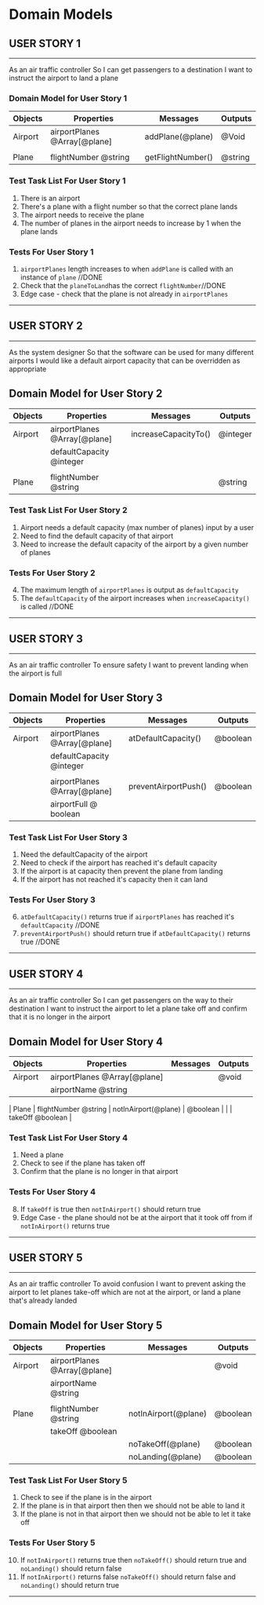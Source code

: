 # Domain Models

## USER STORY 1
---------------
As an air traffic controller
So I can get passengers to a destination
I want to instruct the airport to land a plane

### Domain Model for User Story 1
| Objects    | Properties                   | Messages             | Outputs    |
| -------    | -------------------------    | -----------------    | -------    |
| Airport    | airportPlanes @Array[@plane] | addPlane(@plane)     | @Void      |
|            |                              |                      |            |
| Plane      | flightNumber @string         | getFlightNumber()    | @string    | 

### Test Task List For User Story 1
1. There is an airport
2. There's a plane with a flight number so that the correct plane lands
3. The airport needs to receive the plane
4. The number of planes in the airport needs to increase by 1 when the plane lands

### Tests For User Story 1
1. `airportPlanes` length increases to when `addPlane` is called with an instance of `plane` //DONE
2. Check that the `planeToLand`has the correct `flightNumber`//DONE
3. Edge case - check that the plane is not already in `airportPlanes`

---------------


## USER STORY 2
---------------
As the system designer
So that the software can be used for many different airports
I would like a default airport capacity that can be overridden as appropriate

## Domain Model for User Story 2
| Objects     | Properties                   | Messages                 | Outputs    |
| -------     | -------------------------    | -----------------        | -------    |
| Airport     | airportPlanes @Array[@plane] | increaseCapacityTo()     | @integer   |
|             | defaultCapacity @integer     |                          |            |
|             |                              |                          |            |
| Plane       | flightNumber @string         |                          | @string    | 

### Test Task List For User Story 2
1. Airport needs a default capacity (max number of planes) input by a user
2. Need to find the default capacity of that airport
3. Need to increase the default capacity of the airport by a given number of planes

### Tests For User Story 2
4. The maximum length of `airportPlanes` is output as `defaultCapacity`
5. The `defaultCapacity` of the airport increases when `increaseCapacity()` is called //DONE
---------------


## USER STORY 3
---------------
As an air traffic controller
To ensure safety
I want to prevent landing when the airport is full

## Domain Model for User Story 3
| Objects     | Properties                   | Messages                 | Outputs    |
| -------     | -------------------------    | -----------------        | -------    |
| Airport     | airportPlanes @Array[@plane] | atDefaultCapacity()      | @boolean   |
|             | defaultCapacity @integer     |                          |            |
|             |                              |                          |            |
|             | airportPlanes @Array[@plane] | preventAirportPush()     | @boolean   | 
|             | airportFull @ boolean        |                          |            |

### Test Task List For User Story 3
1. Need the defaultCapacity of the airport
2. Need to check if the airport has reached it's default capacity
3. If the airport is at capacity then prevent the plane from landing
4. If the airport has not reached it's capacity then it can land

### Tests For User Story 3
6. `atDefaultCapacity()` returns true if `airportPlanes` has reached it's `defaultCapacity` //DONE
7. `preventAirportPush()` should return true if `atDefaultCapacity()` returns true //DONE
---------------


## USER STORY 4
---------------
As an air traffic controller
So I can get passengers on the way to their destination
I want to instruct the airport to let a plane take off and confirm that it is no longer in the airport

## Domain Model for User Story 4
| Objects     | Properties                   | Messages                 | Outputs    |
| -------     | -------------------------    | -----------------        | -------    |
| Airport     | airportPlanes @Array[@plane] |                          | @void      |
|             | airportName @string          |                          |            |

| Plane       | flightNumber @string         |  notInAirport(@plane)    | @boolean   | 
|             | takeOff @boolean             |

### Test Task List For User Story 4
1. Need a plane
2. Check to see if the plane has taken off
3. Confirm that the plane is no longer in that airport

### Tests For User Story 4
8. If `takeOff` is true then `notInAirport()` should return true
9. Edge Case - the plane should not be at the airport that it took off from if `notInAirport()` returns true
---------------  


## USER STORY 5
---------------
As an air traffic controller
To avoid confusion
I want to prevent asking the airport to let planes take-off which are not at the airport, or land a plane that's already landed

## Domain Model for User Story 5
| Objects     | Properties                   | Messages                 | Outputs    |
| -------     | -------------------------    | -----------------        | -------    |
| Airport     | airportPlanes @Array[@plane] |                          | @void      |
|             | airportName @string          |                          |            |
|             |                              |                          |            |
| Plane       | flightNumber @string         |   notInAirport(@plane)   | @boolean   |
|             | takeOff @boolean             |                          |            | 
|             |                              |   noTakeOff(@plane)      | @boolean   |
|             |                              |   noLanding(@plane)      | @boolean   |

### Test Task List For User Story 5
1. Check to see if the plane is in the airport
2. If the plane is in that airport then then we should not be able to land it
3. If the plane is not in that airport then we should not be able to let it take off
   
### Tests For User Story 5
10. If `notInAirport()` returns true then `noTakeOff()` should return true and `noLanding()` should return false
11. If `notInAirport()` returns false `noTakeOff()` should return false and `noLanding()` should return true

-----------------
